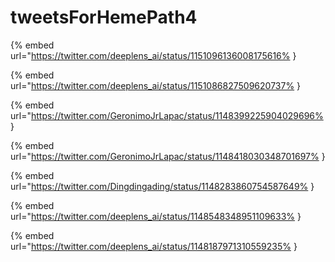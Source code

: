 # tweetsForHemePath4

{% embed url="https://twitter.com/deeplens_ai/status/1151096136008175616% }

{% embed url="https://twitter.com/deeplens_ai/status/1151086827509620737% }

{% embed url="https://twitter.com/GeronimoJrLapac/status/1148399225904029696% }

{% embed url="https://twitter.com/GeronimoJrLapac/status/1148418030348701697% }

{% embed url="https://twitter.com/Dingdingading/status/1148283860754587649% }

{% embed url="https://twitter.com/deeplens_ai/status/1148548348951109633% }

{% embed url="https://twitter.com/deeplens_ai/status/1148187971310559235% }

